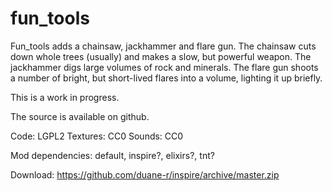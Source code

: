 # fun_tools

Fun_tools adds a chainsaw, jackhammer and flare gun. The chainsaw cuts down whole trees (usually) and makes a slow, but powerful weapon. The jackhammer digs large volumes of rock and minerals. The flare gun shoots a number of bright, but short-lived flares into a volume, lighting it up briefly.

This is a work in progress.

The source is available on github.

Code: LGPL2
Textures: CC0
Sounds: CC0

Mod dependencies: default, inspire?, elixirs?, tnt?

Download: https://github.com/duane-r/inspire/archive/master.zip
